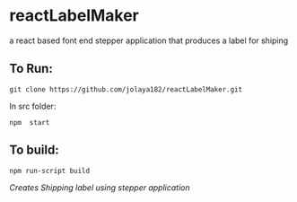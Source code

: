 # reactLabelMaker
a react based font end stepper application that produces a label for shiping


## To Run:

```
git clone https://github.com/jolaya182/reactLabelMaker.git
```

In src folder:
```
npm  start
```

## To build:
```
npm run-script build
```


_Creates Shipping label using stepper application_